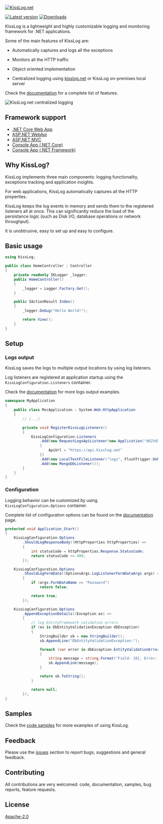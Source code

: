 [![KissLog.net](https://kisslog.net/cdn/KissLog/logos/kisslog-logo-64.png)](https://kisslog.net/)

[![Latest version](https://img.shields.io/nuget/v/KissLog.svg?style=flat-square&label=KissLog)](https://www.nuget.org/packages?q=kisslog) [![Downloads](https://img.shields.io/nuget/dt/KissLog.svg?style=flat-square&label=Downloads)](https://www.nuget.org/packages?q=kisslog)

KissLog is a lightweight and highly customizable logging and monitoring framework for .NET applications.

Some of the main features of KissLog are:

- Automatically captures and logs all the exceptions

- Monitors all the HTTP traffic

- Object oriented implementation

- Centralized logging using [kisslog.net](https://kisslog.net) or KissLog on-premises local server

Check the [documentation](https://github.com/KissLog-net/KissLog.Sdk/wiki) for a complete list of features.

![KissLog.net centralized logging](https://docs.kisslog.net/_images/centralized-logging.png)

## Framework support

- [.NET Core Web App](https://github.com/KissLog-net/KissLog.Sdk/wiki/.NET-Core-Web-App)
- [ASP.NET WebApi](https://github.com/KissLog-net/KissLog.Sdk/wiki/ASP.NET-WebApi)
- [ASP.NET MVC](https://github.com/KissLog-net/KissLog.Sdk/wiki/ASP.NET-MVC)
- [Console App (.NET Core)](https://github.com/KissLog-net/KissLog.Sdk/wiki/ConsoleApp-(.NET-Core))
- [Console App (.NET Framework)](https://github.com/KissLog-net/KissLog.Sdk/wiki/ConsoleApp-(.NET-Framework))

## Why KissLog?

KissLog implements three main components: logging functionality, exceptions tracking and application insights.

For web applications, KissLog automatically captures all the HTTP properties.

KissLog keeps the log events in memory and sends them to the registered listeners all at once. This can significantly reduce the load of the persistance logic (such as Disk I/O, database operations or network throughput).

It is unobtrusive, easy to set up and easy to configure.

## Basic usage

```csharp
using KissLog;

public class HomeController : Controller
{
    private readonly IKLogger _logger;
    public HomeController()
    {
        _logger = Logger.Factory.Get();
    }

    public IActionResult Index()
    {
        _logger.Debug("Hello World!");

        return View();
    }
}
```

## Setup

### Logs output

KissLog saves the logs to multiple output locations by using log listeners.

Log listeners are registered at application startup using the `KissLogConfiguration.Listeners` container.

Check the [documentation](https://docs.kisslog.net/SDK/logs-output/index.html) for more logs output examples.

```csharp
namespace MyApplication
{
    public class MvcApplication : System.Web.HttpApplication
    {
        // [...]

        private void RegisterKissLogListeners()
        {
            KissLogConfiguration.Listeners
                .Add(new RequestLogsApiListener(new Application("d625d5c8-ef47-4cd5-bf2d-6b0a1fa7fda4", "39bb675d-5c13-4bd8-9b5a-1d368da020a2"))
                {
                    ApiUrl = "https://api.kisslog.net"
                })
                .Add(new LocalTextFileListener("logs", FlushTrigger.OnMessage))
                .Add(new MongoDbListener());
        }
    }
}
```

### Configuration

Logging behavior can be customized by using `KissLogConfiguration.Options` container.

Complete list of configuration options can be found on the [documentation](https://docs.kisslog.net/SDK/configuration/index.html) page.

```csharp
protected void Application_Start()
{
    KissLogConfiguration.Options
        .ShouldLogResponseBody((HttpProperties httpProperties) =>
        {
            int statusCode = httpProperties.Response.StatusCode;
            return statusCode >= 400;
        });

    KissLogConfiguration.Options
        .ShouldLogFormData((OptionsArgs.LogListenerFormDataArgs args) =>
        {
            if (args.FormDataName == "Password")
                return false;

            return true;
        });

    KissLogConfiguration.Options
        .AppendExceptionDetails((Exception ex) =>
        {
            // log EntityFramework validation errors
            if (ex is DbEntityValidationException dbException)
            {
                StringBuilder sb = new StringBuilder();
                sb.AppendLine("DbEntityValidationException:");

                foreach (var error in dbException.EntityValidationErrors.SelectMany(p => p.ValidationErrors))
                {
                    string message = string.Format("Field: {0}, Error: {1}", error.PropertyName, error.ErrorMessage);
                    sb.AppendLine(message);
                }

                return sb.ToString();
            }

            return null;
        });
}
```

## Samples

Check the [code samples](https://github.com/KissLog-net/KissLog.samples) for more examples of using KissLog.

## Feedback

Please use the [issues](https://github.com/KissLog-net/KissLog.Sdk/issues) section to report bugs, suggestions and general feedback.

## Contributing

All contributions are very welcomed: code, documentation, samples, bug reports, feature requests.

## License

[Apache-2.0](LICENSE.md)
